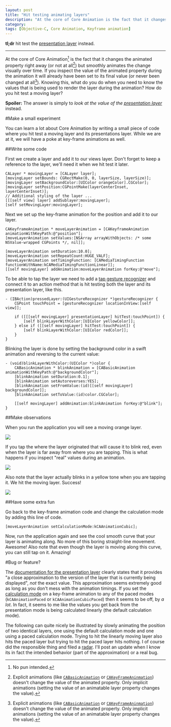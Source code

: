 ```yaml
---
layout: post
title: "Hit testing animating layers"
description: "At the core of Core Animation is the fact that it changes the animated property right away (or not at all) but smoothly animates the change visually over time. If you inspect the value of the animated property during the animation it will already have been set to its final value (or never been changed at all). Knowing this, what do you do when you need to know the values that is being used to render the layer during the animation? How do you hit test a moving layer?"
category: 
tags: [Objective-C, Core Animation, Keyframe animation]
---
```


**tl;dr** hit test the [presentation layer][presentationlayer] instead. 

---------------------------------------

At the core of Core Animation[^1] is the fact that it changes the animated property right away (or not at all[^2]) but smoothly animates the change visually over time. If you inspect the value of the animated property during the animation it will already have been set to its final value (or never been changed at all[^2]). Knowing this, what do you do when you need to know the values that is being used to render the layer during the animation? How do you hit test a moving layer?

**Spoiler:** The answer is simply to *look at the value of the [presentation layer][presentationlayer]* instead. 

#Make a small experiment

You can learn a lot about Core Animation by writing a small piece of code where you hit test a moving layer and its presentations layer. While we are at it, we will have a poke at key-frame animations as well.

##Write some code

First we create a layer and add it to our views layer. Don't forget to keep a reference to the layer, we'll need it when we hit test it later.

    CALayer * movingLayer = [CALayer layer];
    [movingLayer setBounds: CGRectMake(0, 0, layerSize, layerSize)];
    [movingLayer setBackgroundColor:[UIColor orangeColor].CGColor];
    [movingLayer setPosition:CGPointMake(layerCenterInset, layerCenterInset)];
    // Additional styling of the layer ...
    [[[self view] layer] addSublayer:movingLayer];
    [self setMovingLayer:movingLayer];

Next we set up the key-frame animation for the position and add it to our layer.

    CAKeyframeAnimation * moveLayerAnimation = [CAKeyframeAnimation animationWithKeyPath:@"position"];
    [moveLayerAnimation setValues:[NSArray arrayWithObjects: /* some NSValue-wrapped CGPoints */, nil]];
	
	[moveLayerAnimation setDuration:10.0];
    [moveLayerAnimation setRepeatCount:HUGE_VALF];
    [moveLayerAnimation setTimingFunction: [CAMediaTimingFunction functionWithName:kCAMediaTimingFunctionLinear]];
    [[self movingLayer] addAnimation:moveLayerAnimation forKey:@"move"];

To be able to tap the layer we need to add a [tap gesture recognizer][tap] and connect it to an action method that is hit testing both the layer and its presentation layer, like this.

	- (IBAction)pressedLayer:(UIGestureRecognizer *)gestureRecognizer {
    	CGPoint touchPoint = [gestureRecognizer locationInView:[self view]];
	
	    if ([[[self movingLayer] presentationLayer] hitTest:touchPoint]) {
	        [self blinkLayerWithColor:[UIColor yellowColor]];
	    } else if ([[self movingLayer] hitTest:touchPoint]) {
	        [self blinkLayerWithColor:[UIColor redColor]];
	    }
	}

Blinking the layer is done by setting the background color in a swift animation and reversing to the current value:

	- (void)blinkLayerWithColor:(UIColor *)color {
	    CABasicAnimation * blinkAnimation = [CABasicAnimation animationWithKeyPath:@"backgroundColor"];
	    [blinkAnimation setDuration:0.1];
	    [blinkAnimation setAutoreverses:YES];
	    [blinkAnimation setFromValue:(id)[[self movingLayer] backgroundColor]];
	    [blinkAnimation setToValue:(id)color.CGColor];
		
	    [[self movingLayer] addAnimation:blinkAnimation forKey:@"blink"];
	}

##Make observations

When you run the application you will see a moving orange layer.

![](http://media.tumblr.com/tumblr_m2lcca1pBb1r8dzrp.png)

If you tap the where the layer originated that will cause it to blink red, even when the layer is far away from where you are tapping. This is what happens if you inspect "real" values during an animation. 

![](http://media.tumblr.com/tumblr_m2lccjWn3Z1r8dzrp.png)

Also note that the layer actually blinks in a yellow tone when you are tapping it. We hit the moving layer. Success!

![](http://media.tumblr.com/tumblr_m2lccryqBg1r8dzrp.png)

##Have some extra fun

Go back to the key-frame animation code and change the calculation mode by adding this line of code.

	[moveLayerAnimation setCalculationMode:kCAAnimationCubic];

Now, run the application again and see the cool smooth curve that your layer is animating along. No more of this boring straight-line movement. Awesome! Also note that even though the layer is moving along this curve, you can still tap on it. Amazing!

#Bug or feature?

The [documentation for the presentation layer][presentationlayer] clearly states that it provides "a close approximation to the version of the layer that is currently being displayed", _not_ the exact value. This approximation seems extremely good as long as you don't mess with the animation timings. If you set the [calculation mode][calculationmode] on a key-frame animation to any of the paced modes (`kCAAnimationPaced` or `kCAAnimationCubicPaced`) then it seems to be off, by _a lot_. In fact, it seems to me like the values you get back from the presentation mode is being calculated linearly (the default calculation mode). 

The following can quite nicely be illustrated by slowly animating the position of two identical layers, one using the default calculation mode and one using a paced calculation mode. Trying to hit the linearly moving layer also hits the paced layer but trying to hit the paced layer hits nothing. I of course did the responsible thing and filed a [radar][radar]. I'll post an update when I know its in fact the intended behavior (part of the approximation) or a real bug.  



[^1]: No pun intended. 

[^2]: Explicit animations (like [`CABasicAnimation`][basic] or [`CAKeyFrameAninmation`][keyframe]) doesn't change the value of the animated property. Only implicit animations (setting the value of an animatable layer property changes the value).

[presentationlayer]: http://developer.apple.com/library/ios/#DOCUMENTATION/GraphicsImaging/Reference/CALayer_class/Introduction/Introduction.html#//apple_ref/occ/instm/CALayer/presentationLayer "presentationLayer documentation"

[basic]: https://developer.apple.com/library/mac/#documentation/GraphicsImaging/Reference/CABasicAnimation_class/Introduction/Introduction.html "CABasicAninmation"

[calculationmode]: https://developer.apple.com/library/mac/#documentation/GraphicsImaging/Reference/CAKeyframeAnimation_class/Introduction/Introduction.html#//apple_ref/occ/instp/CAKeyframeAnimation/calculationMode "calculationMode documentation"

[keyframe]: https://developer.apple.com/library/mac/#documentation/GraphicsImaging/Reference/CAKeyframeAnimation_class/Introduction/Introduction.html "CAKeyFrameAninmation documentation"

[tap]:http://developer.apple.com/library/ios/#documentation/uikit/reference/UITapGestureRecognizer_Class/Reference/Reference.html "UITapGestureRecognizer documentation"

[radar]: rdar://11251219

